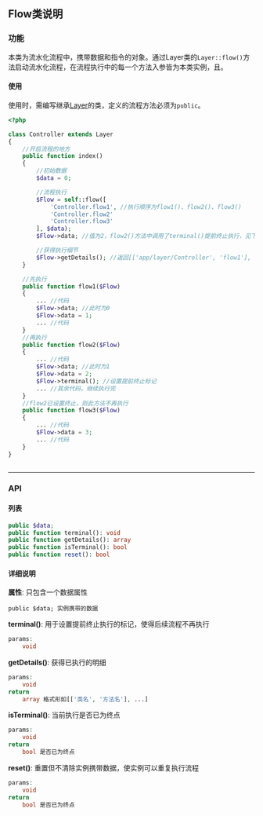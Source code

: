 Flow类说明
----

### 功能

本类为流水化流程中，携带数据和指令的对象。通过Layer类的`Layer::flow()`方法启动流水化流程，在流程执行中的每一个方法入参皆为本类实例，且。


#### 使用

使用时，需编写继承[Layer](Layer.md)的类，定义的流程方法必须为`public`。
~~~php
<?php

class Controller extends Layer
{
    //开启流程的地方
    public function index()
    {
        //初始数据
        $data = 0;

        //流程执行
        $Flow = self::flow([
            'Controller.flow1', //执行顺序为flow1()、flow2()、flow3()
            'Controller.flow2'
            'Controller.flow3'
        ], $data);
        $Flow->data; //值为2，flow2()方法中调用了terminal()提前终止执行，见下述

        //获得执行细节
        $Flow->getDetails(); //返回[['app/layer/Controller', 'flow1'], ['app/layer/Controller', 'flow2']] 命名空间前缀来自Layer的配置项
    }

    //先执行
    public function flow1($Flow)
    {
        ... //代码
        $Flow->data; //此时为0
        $Flow->data = 1;
        ... //代码
    }
    //再执行
    public function flow2($Flow)
    {
        ... //代码
        $Flow->data; //此时为1
        $Flow->data = 2;
        $Flow->terminal(); //设置提前终止标记
        ... //其余代码，继续执行完
    }
    //flow2已设置终止，则此方法不再执行
    public function flow3($Flow)
    {
        ... //代码
        $Flow->data = 3;
        ... //代码
    }
}



~~~


---


### API

#### 列表
~~~php
public $data;
public function terminal(): void
public function getDetails(): array
public function isTerminal(): bool
public function reset(): bool
~~~

#### 详细说明

**属性**: 只包含一个数据属性
```
public $data; 实例携带的数据
```

**terminal()**: 用于设置提前终止执行的标记，使得后续流程不再执行
```php
params:
    void
```

**getDetails()**: 获得已执行的明细
```php
params:
    void
return
    array 格式形如[['类名', '方法名'], ...]
```

**isTerminal()**: 当前执行是否已为终点
```php
params:
    void
return
    bool 是否已为终点
```

**reset()**: 重置但不清除实例携带数据，使实例可以重复执行流程
```php
params:
    void
return
    bool 是否已为终点
```